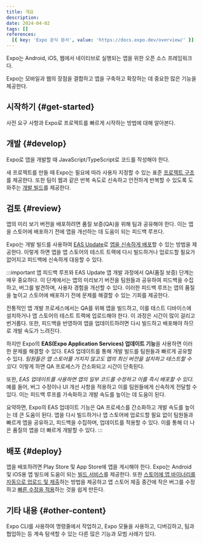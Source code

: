 ```yaml
---
title: 개요
description:
date: 2024-04-02
tags: []
references:
  [{ key: 'Expo 공식 문서', value: 'https://docs.expo.dev/overview/' }]
---
```


Expo는 Android, iOS, 웹에서 네이티브로 실행되는 앱을 위한 오픈 소스 프레임워크다.

Expo는 모바일과 웹의 장점을 결합하고 앱을 구축하고 확장하는 데 중요한 많은 기능을 제공한다.

## 시작하기 {#get-started}

사전 요구 사항과 Expo로 프로젝트를 빠르게 시작하는 방법에 대해 알아본다.

## 개발 {#develop}

Expo로 앱을 개발할 때 JavaScript/TypeScript로 코드를 작성해야 한다.

새 프로젝트를 만들 때 Expo는 필요에 따라 사용자 지정할 수 있는 표준 [프로젝트 구조](https://docs.expo.dev/develop/project-structure/)를 제공한다. 또한 팀이 웹과 같은 반복 속도로 신속하고 안전하게 반복할 수 있도록 도와주는 [개발 빌드](https://docs.expo.dev/develop/development-builds/introduction/)를 제공한다.

## 검토 {#review}

앱의 미리 보기 버전을 배포하려면 품질 보증(QA)을 위해 팀과 공유해야 한다. 이는 앱을 스토어에 배포하기 전에 앱을 개선하는 데 도움이 되는 피드백 루프다.

Expo는 개발 빌드를 사용하여 [EAS Update](https://docs.expo.dev/review/overview/)로 [앱을 신속하게 배포](https://docs.expo.dev/review/overview/)할 수 있는 방법을 제공한다. 이렇게 하면 앱을 앱 스토어의 테스트 트랙에 다시 빌드하거나 업로드할 필요가 없어지고 피드백에 신속하게 대응할 수 있다.

:::important 앱 피드백 루프와 EAS Update
앱 개발 과정에서 QA(품질 보증) 단계는 매우 중요하다. 이 단계에서는 앱의 미리보기 버전을 팀원들과 공유하여 피드백을 수집하고, 버그를 발견하며, 사용자 경험을 개선할 수 있다. 이러한 피드백 루프는 앱의 품질을 높이고 스토어에 배포하기 전에 문제를 해결할 수 있는 기회를 제공한다.

전통적인 앱 개발 프로세스에서는 QA를 위해 앱을 빌드하고, 이를 테스트 디바이스에 설치하거나 앱 스토어의 테스트 트랙에 업로드해야 한다. 이 과정은 시간이 많이 걸리고 번거롭다. 또한, 피드백을 반영하여 앱을 업데이트하려면 다시 빌드하고 배포해야 하므로 개발 속도가 느려진다.

하지만 Expo의 **EAS(Expo Application Services) 업데이트 기능**을 사용하면 이러한 문제를 해결할 수 있다. EAS 업데이트를 통해 개발 빌드를 팀원들과 빠르게 공유할 수 있다. _팀원들은 앱 스토어를 거치지 않고도 앱의 최신 버전을 설치하고 테스트할 수 있다._ 이렇게 하면 QA 프로세스가 간소화되고 시간이 단축된다.

또한, _EAS 업데이트를 사용하면 앱의 일부 코드를 수정하고 이를 즉시 배포할 수 있다._ 예를 들어, 버그 수정이나 UI 개선 사항을 적용하고 이를 팀원들에게 신속하게 전달할 수 있다. 이는 피드백 루프를 가속화하고 개발 속도를 높이는 데 도움이 된다.

요약하면, Expo의 EAS 업데이트 기능은 QA 프로세스를 간소화하고 개발 속도를 높이는 데 큰 도움이 된다. 앱을 다시 빌드하거나 앱 스토어에 업로드할 필요 없이 팀원들과 빠르게 앱을 공유하고, 피드백을 수집하며, 업데이트를 적용할 수 있다. 이를 통해 더 나은 품질의 앱을 더 빠르게 개발할 수 있다.
:::

## 배포 {#deploy}

앱을 배포하려면 Play Store 및 App Store에 앱을 게시해야 한다. Expo는 Android 및 iOS용 앱 빌드에 도움이 되는 [빌드 서비스](https://docs.expo.dev/deploy/build-project/)를 제공한다. 또한 [스토어에 앱 바이너리를 자동으로 업로드 및 제출](https://docs.expo.dev/deploy/submit-to-app-stores/)하는 방법을 제공하고 앱 스토어 제출 중간에 작은 버그를 수정하고 [빠른 수정을 적용](https://docs.expo.dev/deploy/instant-updates/)하는 것을 쉽게 만든다.

## 기타 내용 {#other-content}

Expo CLI를 사용하여 명령줄에서 작업하고, Expo 모듈을 사용하고, 디버깅하고, 팀과 협업하는 등 계속 탐색할 수 있는 다른 많은 기능과 모범 사례가 있다.
